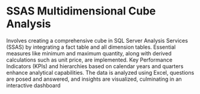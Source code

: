# SSAS Multidimensional Cube Analysis
Involves creating a comprehensive cube in SQL Server Analysis Services (SSAS) by integrating a fact table and all dimension tables. Essential measures like minimum and maximum quantity, along with derived calculations such as unit price, are implemented. Key Performance Indicators (KPIs) and hierarchies based on calendar years and quarters enhance analytical capabilities. The data is analyzed using Excel, questions are posed and answered, and insights are visualized, culminating in an interactive dashboard
